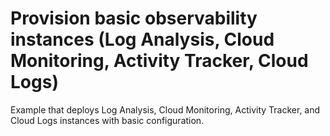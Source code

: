 # Provision basic observability instances (Log Analysis, Cloud Monitoring, Activity Tracker, Cloud Logs)

Example that deploys Log Analysis, Cloud Monitoring, Activity Tracker, and Cloud Logs instances with basic configuration.
